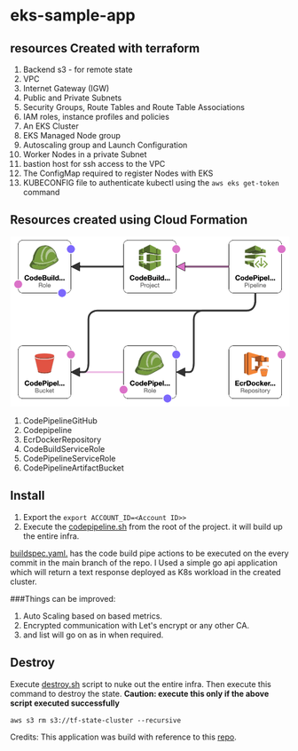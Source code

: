 # eks-sample-app

## resources Created with terraform



1. Backend s3 - for remote state
2. VPC
3. Internet Gateway (IGW)
4. Public and Private Subnets
5. Security Groups, Route Tables and Route Table Associations
6. IAM roles, instance profiles and policies
7. An EKS Cluster
8. EKS Managed Node group
9. Autoscaling group and Launch Configuration
10. Worker Nodes in a private Subnet
11. bastion host for ssh access to the VPC
12. The ConfigMap required to register Nodes with EKS
13. KUBECONFIG file to authenticate kubectl using the `aws eks get-token` command 


## Resources created using Cloud Formation

![Archictecture](cicd-cloudformation/ci-cd-arch.png)

1. CodePipelineGitHub
2. Codepipeline
3. EcrDockerRepository
4. CodeBuildServiceRole
5. CodePipelineServiceRole
6. CodePipelineArtifactBucket

## Install 
1. Export the `export ACCOUNT_ID=<Account ID>>` 
2. Execute the [codepipeline.sh](codepipeline.sh) from the root of the project. it will build up the entire infra. 



[buildspec.yaml.](buildspec.yaml) has the code build pipe actions to be executed on the every commit in the main branch of the repo. 
I Used a simple go api application which will return a text response deployed as K8s workload in the created cluster. 

###Things can be improved:
1. Auto Scaling based on based metrics. 
2. Encrypted communication with Let's encrypt or any other CA.
3. and list will go on as in when required. 

## Destroy

Execute [destroy.sh](nuke/destroy.sh) script to nuke out the entire infra. 
Then execute this command to destroy the state. 
<strong>
Caution: execute this only if the above script executed successfully
</strong> 

```shell
aws s3 rm s3://tf-state-cluster --recursive
```


Credits: This application was build with reference to this [repo](https://github.com/rnzsgh/eks-workshop-sample-api-service-go).



